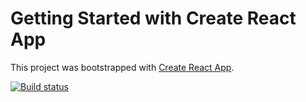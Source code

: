 # Getting Started with Create React App

This project was bootstrapped with [Create React App](https://github.com/facebook/create-react-app).

[![Build status](https://ci.appveyor.com/api/projects/status/sq3ts0wnej6txmey?svg=true)](https://ci.appveyor.com/project/anikolaevski/ra-components-store-func)
